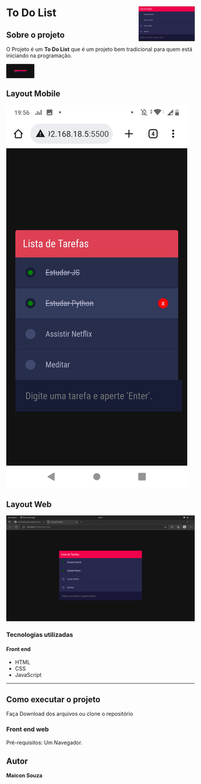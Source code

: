 <h1>
	To Do List
	<img 
		align="right"
		width="150"
        src="https://raw.githubusercontent.com/maiconDeSouza/assets/master/lista-de-tarefas/logo.png" 
	/>
</h1>

<h2>Sobre o projeto</h2>

<p>
    O Projeto é um <strong>To Do List</strong> que é um projeto bem tradicional para quem está iniciando na programação.
</p>

<img 
    align="center"
    width="75"
    src="https://raw.githubusercontent.com/maiconDeSouza/assets/master/lista-de-tarefas/crud.gif"
/>

<h2>Layout Mobile</h2>
<img 
    src="https://raw.githubusercontent.com/maiconDeSouza/assets/master/lista-de-tarefas/versao-mobile.jpeg"
/>

<h2>Layout Web</h2>
<img 
    src="https://raw.githubusercontent.com/maiconDeSouza/assets/master/lista-de-tarefas/versao-web.png"
/>

<h3>Tecnologias utilizadas</h3>

<h4>Front end</h4>
<ul>
	<li>HTML</li>
	<li>CSS</li>
	<li>JavaScript</li>
</ul>
<hr>
<h2>Como executar o projeto</h2>
<p>
    Faça Download dos arquivos ou clone o repositório
</p>
<h3>Front end web</h3>
<p>Pré-requisitos: Um Navegador.</p>



<h2>Autor</h2>
<strong>Maicon Souza</strong>